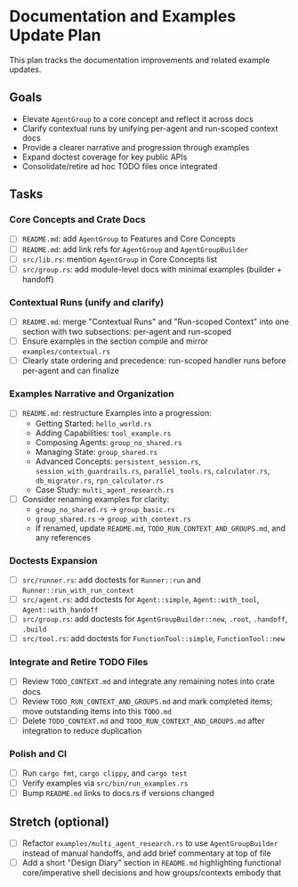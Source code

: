 # Documentation and Examples Update Plan

This plan tracks the documentation improvements and related example updates.

## Goals

- Elevate `AgentGroup` to a core concept and reflect it across docs
- Clarify contextual runs by unifying per-agent and run-scoped context docs
- Provide a clearer narrative and progression through examples
- Expand doctest coverage for key public APIs
- Consolidate/retire ad hoc TODO files once integrated

## Tasks

### Core Concepts and Crate Docs

- [ ] `README.md`: add `AgentGroup` to Features and Core Concepts
- [ ] `README.md`: add link refs for `AgentGroup` and `AgentGroupBuilder`
- [ ] `src/lib.rs`: mention `AgentGroup` in Core Concepts list
- [ ] `src/group.rs`: add module-level docs with minimal examples (builder + handoff)

### Contextual Runs (unify and clarify)

- [ ] `README.md`: merge "Contextual Runs" and "Run-scoped Context" into one section with two subsections: per-agent and run-scoped
- [ ] Ensure examples in the section compile and mirror `examples/contextual.rs`
- [ ] Clearly state ordering and precedence: run-scoped handler runs before per-agent and can finalize

### Examples Narrative and Organization

- [ ] `README.md`: restructure Examples into a progression:
  - Getting Started: `hello_world.rs`
  - Adding Capabilities: `tool_example.rs`
  - Composing Agents: `group_no_shared.rs`
  - Managing State: `group_shared.rs`
  - Advanced Concepts: `persistent_session.rs`, `session_with_guardrails.rs`, `parallel_tools.rs`, `calculator.rs`, `db_migrator.rs`, `rpn_calculator.rs`
  - Case Study: `multi_agent_research.rs`
- [ ] Consider renaming examples for clarity:
  - `group_no_shared.rs` → `group_basic.rs`
  - `group_shared.rs` → `group_with_context.rs`
  - If renamed, update `README.md`, `TODO_RUN_CONTEXT_AND_GROUPS.md`, and any references

### Doctests Expansion

- [ ] `src/runner.rs`: add doctests for `Runner::run` and `Runner::run_with_run_context`
- [ ] `src/agent.rs`: add doctests for `Agent::simple`, `Agent::with_tool`, `Agent::with_handoff`
- [ ] `src/group.rs`: add doctests for `AgentGroupBuilder::new`, `.root`, `.handoff`, `.build`
- [ ] `src/tool.rs`: add doctests for `FunctionTool::simple`, `FunctionTool::new`

### Integrate and Retire TODO Files

- [ ] Review `TODO_CONTEXT.md` and integrate any remaining notes into crate docs
- [ ] Review `TODO_RUN_CONTEXT_AND_GROUPS.md` and mark completed items; move outstanding items into this `TODO.md`
- [ ] Delete `TODO_CONTEXT.md` and `TODO_RUN_CONTEXT_AND_GROUPS.md` after integration to reduce duplication

### Polish and CI

- [ ] Run `cargo fmt`, `cargo clippy`, and `cargo test`
- [ ] Verify examples via `src/bin/run_examples.rs`
- [ ] Bump `README.md` links to docs.rs if versions changed

## Stretch (optional)

- [ ] Refactor `examples/multi_agent_research.rs` to use `AgentGroupBuilder` instead of manual handoffs, and add brief commentary at top of file
- [ ] Add a short "Design Diary" section in `README.md` highlighting functional core/imperative shell decisions and how groups/contexts embody that

